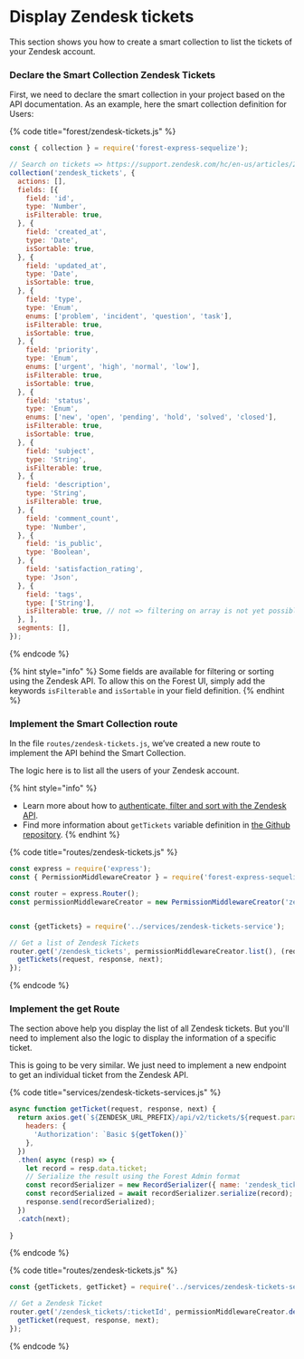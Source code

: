 # Display Zendesk tickets

This section shows you how to create a smart collection to list the tickets of your Zendesk account.

### Declare the Smart Collection Zendesk Tickets&#x20;

First, we need to declare the smart collection in your project based on the API documentation. As an example, here the smart collection definition for Users:

{% code title="forest/zendesk-tickets.js" %}
```javascript
const { collection } = require('forest-express-sequelize');

// Search on tickets => https://support.zendesk.com/hc/en-us/articles/203663206-Searching-tickets
collection('zendesk_tickets', {
  actions: [],
  fields: [{
    field: 'id',
    type: 'Number',
    isFilterable: true,
  }, {
    field: 'created_at',
    type: 'Date',
    isSortable: true,
  }, {
    field: 'updated_at',
    type: 'Date',
    isSortable: true,
  }, {
    field: 'type',
    type: 'Enum',
    enums: ['problem', 'incident', 'question', 'task'],
    isFilterable: true,
    isSortable: true,
  }, {
    field: 'priority',
    type: 'Enum',
    enums: ['urgent', 'high', 'normal', 'low'],
    isFilterable: true,
    isSortable: true,
  }, {
    field: 'status',
    type: 'Enum',
    enums: ['new', 'open', 'pending', 'hold', 'solved', 'closed'],
    isFilterable: true,
    isSortable: true,
  }, {
    field: 'subject',
    type: 'String',
    isFilterable: true,
  }, {
    field: 'description',
    type: 'String',
    isFilterable: true,
  }, {
    field: 'comment_count',
    type: 'Number',
  }, {
    field: 'is_public',
    type: 'Boolean',
  }, {
    field: 'satisfaction_rating',
    type: 'Json',
  }, {
    field: 'tags',
    type: ['String'],
    isFilterable: true, // not => filtering on array is not yet possible
  }, ],
  segments: [],
});

```
{% endcode %}

{% hint style="info" %}
Some fields are available for filtering or sorting using the Zendesk API. To allow this on the Forest UI, simply add the keywords `isFilterable` and `isSortable` in your field definition.
{% endhint %}

### Implement the Smart Collection route

In the file `routes/zendesk-tickets.js`, we’ve created a new route to implement the API behind the Smart Collection.

The logic here is to list all the users of your Zendesk account.

{% hint style="info" %}
* Learn more about how to [authenticate, filter and sort with the Zendesk API](https://docs.forestadmin.com/woodshop/how-tos/zendesk-integration/authentication-filtering-and-sorting).
* Find more information about `getTickets` variable definition in [the Github repository](https://github.com/existenz31/forest-zendesk/blob/master/services/zendesk-tickets-service.js).
{% endhint %}

{% code title="routes/zendesk-tickets.js" %}
```javascript
const express = require('express');
const { PermissionMiddlewareCreator } = require('forest-express-sequelize');

const router = express.Router();
const permissionMiddlewareCreator = new PermissionMiddlewareCreator('zendesk_tickets');


const {getTickets} = require('../services/zendesk-tickets-service');

// Get a list of Zendesk Tickets
router.get('/zendesk_tickets', permissionMiddlewareCreator.list(), (request, response, next) => {
  getTickets(request, response, next);
});
```
{% endcode %}

### Implement the get Route

The section above help you display the list of all Zendesk tickets. But you'll need to implement also the logic to display the information of a specific ticket.

This is going to be very similar. We just need to implement a new endpoint to get an individual ticket from the Zendesk API.

{% code title="services/zendesk-tickets-services.js" %}
```javascript
async function getTicket(request, response, next) {
  return axios.get(`${ZENDESK_URL_PREFIX}/api/v2/tickets/${request.params.ticketId}?include=comment_count`, {
    headers: {
      'Authorization': `Basic ${getToken()}` 
    },
  })
  .then( async (resp) => {
    let record = resp.data.ticket;
    // Serialize the result using the Forest Admin format
    const recordSerializer = new RecordSerializer({ name: 'zendesk_tickets' });
    const recordSerialized = await recordSerializer.serialize(record);
    response.send(recordSerialized);      
  })
  .catch(next);  
  
}
```
{% endcode %}

{% code title="routes/zendesk-tickets.js" %}
```javascript
const {getTickets, getTicket} = require('../services/zendesk-tickets-service');

// Get a Zendesk Ticket
router.get('/zendesk_tickets/:ticketId', permissionMiddlewareCreator.details(), (request, response, next) => {
  getTicket(request, response, next);
});
```
{% endcode %}

